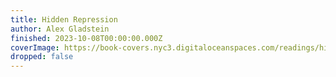 ```yaml
---
title: Hidden Repression
author: Alex Gladstein
finished: 2023-10-08T00:00:00.000Z
coverImage: https://book-covers.nyc3.digitaloceanspaces.com/readings/hidden-repression-01.jpg
dropped: false
---
```


